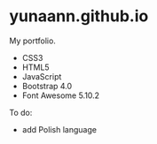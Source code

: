 # yunaann.github.io

My portfolio.

- CSS3
- HTML5
- JavaScript
- Bootstrap 4.0
- Font Awesome 5.10.2

To do:
- add Polish language